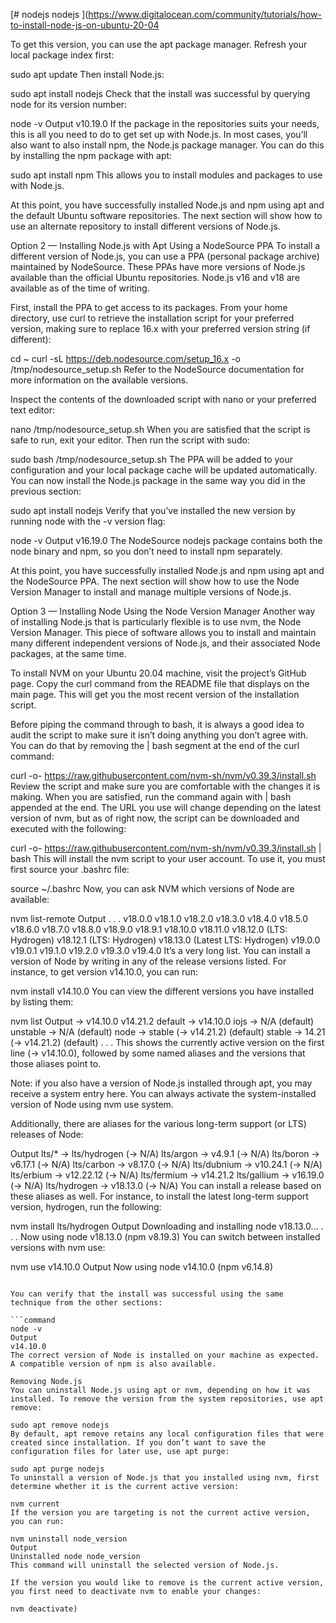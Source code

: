 [# nodejs
nodejs
](https://www.digitalocean.com/community/tutorials/how-to-install-node-js-on-ubuntu-20-04


To get this version, you can use the apt package manager. Refresh your local package index first:

sudo apt update
Then install Node.js:

sudo apt install nodejs
Check that the install was successful by querying node for its version number:

node -v
Output
v10.19.0
If the package in the repositories suits your needs, this is all you need to do to get set up with Node.js. In most cases, you’ll also want to also install npm, the Node.js package manager. You can do this by installing the npm package with apt:

sudo apt install npm
This allows you to install modules and packages to use with Node.js.

At this point, you have successfully installed Node.js and npm using apt and the default Ubuntu software repositories. The next section will show how to use an alternate repository to install different versions of Node.js.

Option 2 — Installing Node.js with Apt Using a NodeSource PPA
To install a different version of Node.js, you can use a PPA (personal package archive) maintained by NodeSource. These PPAs have more versions of Node.js available than the official Ubuntu repositories. Node.js v16 and v18 are available as of the time of writing.

First, install the PPA to get access to its packages. From your home directory, use curl to retrieve the installation script for your preferred version, making sure to replace 16.x with your preferred version string (if different):

cd ~
curl -sL https://deb.nodesource.com/setup_16.x -o /tmp/nodesource_setup.sh
Refer to the NodeSource documentation for more information on the available versions.

Inspect the contents of the downloaded script with nano or your preferred text editor:

nano /tmp/nodesource_setup.sh
When you are satisfied that the script is safe to run, exit your editor. Then run the script with sudo:

sudo bash /tmp/nodesource_setup.sh
The PPA will be added to your configuration and your local package cache will be updated automatically. You can now install the Node.js package in the same way you did in the previous section:

sudo apt install nodejs
Verify that you’ve installed the new version by running node with the -v version flag:

node -v
Output
v16.19.0
The NodeSource nodejs package contains both the node binary and npm, so you don’t need to install npm separately.

At this point, you have successfully installed Node.js and npm using apt and the NodeSource PPA. The next section will show how to use the Node Version Manager to install and manage multiple versions of Node.js.

Option 3 — Installing Node Using the Node Version Manager
Another way of installing Node.js that is particularly flexible is to use nvm, the Node Version Manager. This piece of software allows you to install and maintain many different independent versions of Node.js, and their associated Node packages, at the same time.

To install NVM on your Ubuntu 20.04 machine, visit the project’s GitHub page. Copy the curl command from the README file that displays on the main page. This will get you the most recent version of the installation script.

Before piping the command through to bash, it is always a good idea to audit the script to make sure it isn’t doing anything you don’t agree with. You can do that by removing the | bash segment at the end of the curl command:

curl -o- https://raw.githubusercontent.com/nvm-sh/nvm/v0.39.3/install.sh
Review the script and make sure you are comfortable with the changes it is making. When you are satisfied, run the command again with | bash appended at the end. The URL you use will change depending on the latest version of nvm, but as of right now, the script can be downloaded and executed with the following:

curl -o- https://raw.githubusercontent.com/nvm-sh/nvm/v0.39.3/install.sh | bash
This will install the nvm script to your user account. To use it, you must first source your .bashrc file:

source ~/.bashrc
Now, you can ask NVM which versions of Node are available:

nvm list-remote
Output
. . .
        v18.0.0
        v18.1.0
        v18.2.0
        v18.3.0
        v18.4.0
        v18.5.0
        v18.6.0
        v18.7.0
        v18.8.0
        v18.9.0
        v18.9.1
       v18.10.0
       v18.11.0
       v18.12.0   (LTS: Hydrogen)
       v18.12.1   (LTS: Hydrogen)
       v18.13.0   (Latest LTS: Hydrogen)
        v19.0.0
        v19.0.1
        v19.1.0
        v19.2.0
        v19.3.0
        v19.4.0
It’s a very long list. You can install a version of Node by writing in any of the release versions listed. For instance, to get version v14.10.0, you can run:

nvm install v14.10.0
You can view the different versions you have installed by listing them:

nvm list
Output
->     v14.10.0
       v14.21.2
default -> v14.10.0
iojs -> N/A (default)
unstable -> N/A (default)
node -> stable (-> v14.21.2) (default)
stable -> 14.21 (-> v14.21.2) (default)
. . .
This shows the currently active version on the first line (-> v14.10.0), followed by some named aliases and the versions that those aliases point to.

Note: if you also have a version of Node.js installed through apt, you may receive a system entry here. You can always activate the system-installed version of Node using nvm use system.

Additionally, there are aliases for the various long-term support (or LTS) releases of Node:

Output
lts/* -> lts/hydrogen (-> N/A)
lts/argon -> v4.9.1 (-> N/A)
lts/boron -> v6.17.1 (-> N/A)
lts/carbon -> v8.17.0 (-> N/A)
lts/dubnium -> v10.24.1 (-> N/A)
lts/erbium -> v12.22.12 (-> N/A)
lts/fermium -> v14.21.2
lts/gallium -> v16.19.0 (-> N/A)
lts/hydrogen -> v18.13.0 (-> N/A)
You can install a release based on these aliases as well. For instance, to install the latest long-term support version, hydrogen, run the following:

nvm install lts/hydrogen
Output
Downloading and installing node v18.13.0...
. . .
Now using node v18.13.0 (npm v8.19.3)
You can switch between installed versions with nvm use:

nvm use v14.10.0
Output
Now using node v14.10.0 (npm v6.14.8)
```

You can verify that the install was successful using the same technique from the other sections:

```command
node -v
Output
v14.10.0
The correct version of Node is installed on your machine as expected. A compatible version of npm is also available.

Removing Node.js
You can uninstall Node.js using apt or nvm, depending on how it was installed. To remove the version from the system repositories, use apt remove:

sudo apt remove nodejs
By default, apt remove retains any local configuration files that were created since installation. If you don’t want to save the configuration files for later use, use apt purge:

sudo apt purge nodejs
To uninstall a version of Node.js that you installed using nvm, first determine whether it is the current active version:

nvm current
If the version you are targeting is not the current active version, you can run:

nvm uninstall node_version
Output
Uninstalled node node_version
This command will uninstall the selected version of Node.js.

If the version you would like to remove is the current active version, you first need to deactivate nvm to enable your changes:

nvm deactivate)
